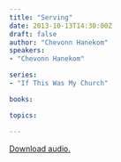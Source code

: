 ```yaml
---
title: "Serving"
date: 2013-10-13T14:30:00Z
draft: false
author: "Chevonn Hanekom"
speakers:
- "Chevonn Hanekom"

series:
- "If This Was My Church"

books:

topics:

---
```

[Download audio.](https://s3.amazonaws.com/highway/sermons/2013_10/13_Serving.mp3)
